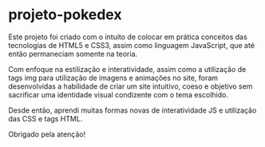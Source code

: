 # projeto-pokedex

Este projeto foi criado com o intuito de colocar em prática conceitos das tecnologias de HTML5 e CSS3, assim como linguagem JavaScript, que até então permaneciam somente na teoria.

Com enfoque na estilização e interatividade, assim como a utilização de tags img para utilização de imagens e animações no site, foram desenvolvidas a habilidade de criar um site intuitivo, coeso e objetivo
 sem sacrificar uma identidade visual condizente com o tema escolhido.

Desde então, aprendi muitas formas novas de interatividade JS e utilização das CSS e tags HTML.

Obrigado pela atenção! 
